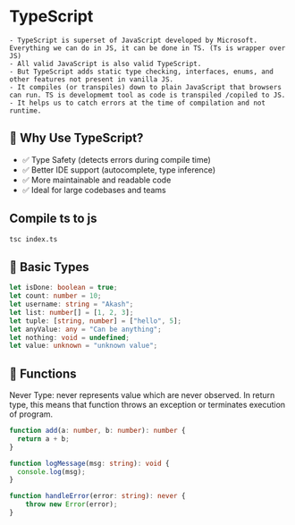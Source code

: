 # TypeScript

    - TypeScript is superset of JavaScript developed by Microsoft. Everything we can do in JS, it can be done in TS. (Ts is wrapper over JS)
    - All valid JavaScript is also valid TypeScript.
    - But TypeScript adds static type checking, interfaces, enums, and other features not present in vanilla JS.
    - It compiles (or transpiles) down to plain JavaScript that browsers can run. TS is developmemt tool as code is transpiled /copiled to JS.
    - It helps us to catch errors at the time of compilation and not runtime.

## 🔹 Why Use TypeScript?
- ✅ Type Safety (detects errors during compile time)
- ✅ Better IDE support (autocomplete, type inference)
- ✅ More maintainable and readable code
- ✅ Ideal for large codebases and teams

## Compile ts to js

```bash
tsc index.ts
```

## 🔹 Basic Types

```ts
let isDone: boolean = true;
let count: number = 10;
let username: string = "Akash";
let list: number[] = [1, 2, 3];
let tuple: [string, number] = ["hello", 5];
let anyValue: any = "Can be anything";
let nothing: void = undefined;
let value: unknown = "unknown value";
```

## 🔹 Functions

Never Type: never represents value which are never observed. In return type, this means that function throws an exception or terminates execution of program.

```ts
function add(a: number, b: number): number {
  return a + b;
}

function logMessage(msg: string): void {
  console.log(msg);
}

function handleError(error: string): never {
    throw new Error(error);
}
```
